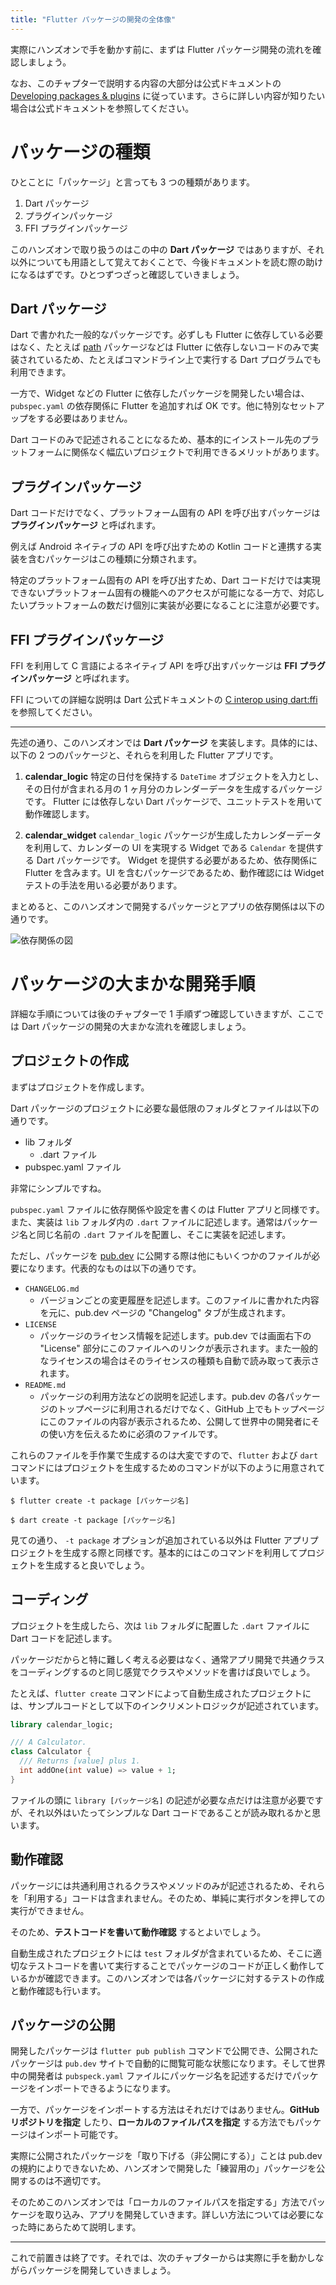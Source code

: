 ```yaml
---
title: "Flutter パッケージの開発の全体像"
---
```


実際にハンズオンで手を動かす前に、まずは Flutter パッケージ開発の流れを確認しましょう。

なお、このチャプターで説明する内容の大部分は公式ドキュメントの [Developing packages & plugins](https://docs.flutter.dev/development/packages-and-plugins/developing-packages) に従っています。さらに詳しい内容が知りたい場合は公式ドキュメントを参照してください。

# パッケージの種類

ひとことに「パッケージ」と言っても 3 つの種類があります。

1. Dart パッケージ
1. プラグインパッケージ
1. FFI プラグインパッケージ

このハンズオンで取り扱うのはこの中の __Dart パッケージ__ ではありますが、それ以外についても用語として覚えておくことで、今後ドキュメントを読む際の助けになるはずです。ひとつずつざっと確認していきましょう。

## Dart パッケージ

Dart で書かれた一般的なパッケージです。必ずしも Flutter に依存している必要はなく、たとえば [path](https://pub.dev/packages/path) パッケージなどは Flutter に依存しないコードのみで実装されているため、たとえばコマンドライン上で実行する Dart プログラムでも利用できます。

一方で、Widget などの Flutter に依存したパッケージを開発したい場合は、`pubspec.yaml` の依存関係に Flutter を追加すれば OK です。他に特別なセットアップをする必要はありません。

Dart コードのみで記述されることになるため、基本的にインストール先のプラットフォームに関係なく幅広いプロジェクトで利用できるメリットがあります。

## プラグインパッケージ

Dart コードだけでなく、プラットフォーム固有の API を呼び出すパッケージは __プラグインパッケージ__ と呼ばれます。

例えば Android ネイティブの API を呼び出すための Kotlin コードと連携する実装を含むパッケージはこの種類に分類されます。

特定のプラットフォーム固有の API を呼び出すため、Dart コードだけでは実現できないプラットフォーム固有の機能へのアクセスが可能になる一方で、対応したいプラットフォームの数だけ個別に実装が必要になることに注意が必要です。

## FFI プラグインパッケージ

FFI を利用して C 言語によるネイティブ API を呼び出すパッケージは __FFI プラグインパッケージ__ と呼ばれます。

FFI についての詳細な説明は Dart 公式ドキュメントの [C interop using dart:ffi](https://dart.dev/guides/libraries/c-interop) を参照してください。

---

先述の通り、このハンズオンでは __Dart パッケージ__ を実装します。具体的には、以下の 2 つのパッケージと、それらを利用した Flutter アプリです。

1. __calendar_logic__
特定の日付を保持する `DateTime` オブジェクトを入力とし、その日付が含まれる月の 1 ヶ月分のカレンダーデータを生成するパッケージです。
Flutter には依存しない Dart パッケージで、ユニットテストを用いて動作確認します。

2. __calendar_widget__
`calendar_logic` パッケージが生成したカレンダーデータを利用して、カレンダーの UI を実現する Widget である `Calendar` を提供する Dart パッケージです。
Widget を提供する必要があるため、依存関係に Flutter を含みます。UI を含むパッケージであるため、動作確認には Widget テストの手法を用いる必要があります。

まとめると、このハンズオンで開発するパッケージとアプリの依存関係は以下の通りです。

![依存関係の図](https://github.com/chooyan-eng/flutter_calendar/blob/main/books/calendar-package/images/flutter_calendar_dependencies.png?raw=true)

# パッケージの大まかな開発手順

詳細な手順については後のチャプターで 1 手順ずつ確認していきますが、ここでは Dart パッケージの開発の大まかな流れを確認しましょう。

## プロジェクトの作成

まずはプロジェクトを作成します。

Dart パッケージのプロジェクトに必要な最低限のフォルダとファイルは以下の通りです。

- lib フォルダ
  - .dart ファイル
- pubspec.yaml ファイル

非常にシンプルですね。

`pubspec.yaml` ファイルに依存関係や設定を書くのは Flutter アプリと同様です。また、実装は `lib` フォルダ内の `.dart` ファイルに記述します。通常はパッケージ名と同じ名前の `.dart` ファイルを配置し、そこに実装を記述します。

ただし、パッケージを [pub.dev](https://pub.dev) に公開する際は他にもいくつかのファイルが必要になります。代表的なものは以下の通りです。

- `CHANGELOG.md`
  - バージョンごとの変更履歴を記述します。このファイルに書かれた内容を元に、pub.dev ページの "Changelog" タブが生成されます。
- `LICENSE` 
  - パッケージのライセンス情報を記述します。pub.dev では画面右下の "License" 部分にこのファイルへのリンクが表示されます。また一般的なライセンスの場合はそのライセンスの種類も自動で読み取って表示されます。
- `README.md`
  - パッケージの利用方法などの説明を記述します。pub.dev の各パッケージのトップページに利用されるだけでなく、GitHub 上でもトップページにこのファイルの内容が表示されるため、公開して世界中の開発者にその使い方を伝えるために必須のファイルです。

これらのファイルを手作業で生成するのは大変ですので、`flutter` および `dart` コマンドにはプロジェクトを生成するためのコマンドが以下のように用意されています。

```
$ flutter create -t package [パッケージ名]

$ dart create -t package [パッケージ名]
```

見ての通り、 `-t package` オプションが追加されている以外は Flutter アプリプロジェクトを生成する際と同様です。基本的にはこのコマンドを利用してプロジェクトを生成すると良いでしょう。

## コーディング

プロジェクトを生成したら、次は `lib` フォルダに配置した `.dart` ファイルに Dart コードを記述します。

パッケージだからと特に難しく考える必要はなく、通常アプリ開発で共通クラスをコーディングするのと同じ感覚でクラスやメソッドを書けば良いでしょう。

たとえば、`flutter create` コマンドによって自動生成されたプロジェクトには、サンプルコードとして以下のインクリメントロジックが記述されています。

```dart
library calendar_logic;

/// A Calculator.
class Calculator {
  /// Returns [value] plus 1.
  int addOne(int value) => value + 1;
}
```

ファイルの頭に `library [パッケージ名]` の記述が必要な点だけは注意が必要ですが、それ以外はいたってシンプルな Dart コードであることが読み取れるかと思います。

## 動作確認

パッケージには共通利用されるクラスやメソッドのみが記述されるため、それらを「利用する」コードは含まれません。そのため、単純に実行ボタンを押しての実行ができません。

そのため、__テストコードを書いて動作確認__ するとよいでしょう。

自動生成されたプロジェクトには `test` フォルダが含まれているため、そこに適切なテストコードを書いて実行することでパッケージのコードが正しく動作しているかが確認できます。このハンズオンでは各パッケージに対するテストの作成と動作確認も行います。

## パッケージの公開

開発したパッケージは `flutter pub publish` コマンドで公開でき、公開されたパッケージは `pub.dev` サイトで自動的に閲覧可能な状態になります。そして世界中の開発者は `pubspeck.yaml` ファイルにパッケージ名を記述するだけでパッケージをインポートできるようになります。

一方で、パッケージをインポートする方法はそれだけではありません。__GitHub リポジトリを指定__ したり、__ローカルのファイルパスを指定__ する方法でもパッケージはインポート可能です。

実際に公開されたパッケージを「取り下げる（非公開にする）」ことは pub.dev の規約によりできないため、ハンズオンで開発した「練習用の」パッケージを公開するのは不適切です。

そのためこのハンズオンでは「ローカルのファイルパスを指定する」方法でパッケージを取り込み、アプリを開発していきます。詳しい方法については必要になった時にあらためて説明します。

---

これで前置きは終了です。それでは、次のチャプターからは実際に手を動かしながらパッケージを開発していきましょう。